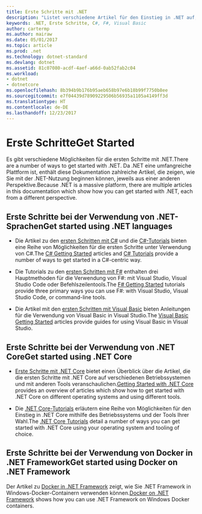 ```yaml
---
title: Erste Schritte mit .NET
description: "Listet verschiedene Artikel für den Einstieg in .NET auf, unterteilt nach Sprache und Plattform."
keywords: .NET, Erste Schritte, C#, F#, Visual Basic
author: cartermp
ms.author: mairaw
ms.date: 05/01/2017
ms.topic: article
ms.prod: .net
ms.technology: dotnet-standard
ms.devlang: dotnet
ms.assetid: 81c07080-acdf-4aef-a66d-0ab52fab2c04
ms.workload:
- dotnet
- dotnetcore
ms.openlocfilehash: 8b394b9b176b95aeb658b97e6b18b99f7750b8ee
ms.sourcegitcommit: e7f04439d78909229506b56935a1105a4149ff3d
ms.translationtype: HT
ms.contentlocale: de-DE
ms.lasthandoff: 12/23/2017
---
```

# <a name="get-started"></a><span data-ttu-id="29506-104">Erste Schritte</span><span class="sxs-lookup"><span data-stu-id="29506-104">Get Started</span></span>

<span data-ttu-id="29506-105">Es gibt verschiedene Möglichkeiten für die ersten Schritte mit .NET.</span><span class="sxs-lookup"><span data-stu-id="29506-105">There are a number of ways to get started with .NET.</span></span>  <span data-ttu-id="29506-106">Da .NET eine umfangreiche Plattform ist, enthält diese Dokumentation zahlreiche Artikel, die zeigen, wie Sie mit der .NET-Nutzung beginnen können, jeweils aus einer anderen Perspektive.</span><span class="sxs-lookup"><span data-stu-id="29506-106">Because .NET is a massive platform, there are multiple articles in this documentation which show how you can get started with .NET, each from a different perspective.</span></span>

## <a name="get-started-using-net-languages"></a><span data-ttu-id="29506-107">Erste Schritte bei der Verwendung von .NET-Sprachen</span><span class="sxs-lookup"><span data-stu-id="29506-107">Get started using .NET languages</span></span>

* <span data-ttu-id="29506-108">Die Artikel zu den [ersten Schritten mit C#](../csharp/getting-started/index.md) und die [C#-Tutorials](../csharp/tutorials/index.md) bieten eine Reihe von Möglichkeiten für die ersten Schritte unter Verwendung von C#.</span><span class="sxs-lookup"><span data-stu-id="29506-108">The [C# Getting Started](../csharp/getting-started/index.md) articles and [C# Tutorials](../csharp/tutorials/index.md) provide a number of ways to get started in a C#-centric way.</span></span>

* <span data-ttu-id="29506-109">Die Tutorials zu den [ersten Schritten mit F#](../fsharp/tutorials/getting-started/index.md) enthalten drei Hauptmethoden für die Verwendung von F#: mit Visual Studio, Visual Studio Code oder Befehlszeilentools.</span><span class="sxs-lookup"><span data-stu-id="29506-109">The [F# Getting Started](../fsharp/tutorials/getting-started/index.md) tutorials provide three primary ways you can use F#: with Visual Studio, Visual Studio Code, or command-line tools.</span></span>

* <span data-ttu-id="29506-110">Die Artikel mit den [ersten Schritten mit Visual Basic](../visual-basic/getting-started/index.md) bieten Anleitungen für die Verwendung von Visual Basic in Visual Studio.</span><span class="sxs-lookup"><span data-stu-id="29506-110">The [Visual Basic Getting Started](../visual-basic/getting-started/index.md) articles provide guides for using Visual Basic in Visual Studio.</span></span>

## <a name="get-started-using-net-core"></a><span data-ttu-id="29506-111">Erste Schritte bei der Verwendung von .NET Core</span><span class="sxs-lookup"><span data-stu-id="29506-111">Get started using .NET Core</span></span>

* <span data-ttu-id="29506-112">[Erste Schritte mit .NET Core](../core/get-started.md) bietet einen Überblick über die Artikel, die die ersten Schritte mit .NET Core auf verschiedenen Betriebssystemen und mit anderen Tools veranschaulichen.</span><span class="sxs-lookup"><span data-stu-id="29506-112">[Getting Started with .NET Core](../core/get-started.md) provides an overview of articles which show how to get started with .NET Core on different operating systems and using different tools.</span></span>

* <span data-ttu-id="29506-113">Die [.NET Core-Tutorials](../core/tutorials/index.md) erläutern eine Reihe von Möglichkeiten für den Einstieg in .NET Core mithilfe des Betriebssystems und der Tools Ihrer Wahl.</span><span class="sxs-lookup"><span data-stu-id="29506-113">The [.NET Core Tutorials](../core/tutorials/index.md) detail a number of ways you can get started with .NET Core using your operating system and tooling of choice.</span></span>

## <a name="get-started-using-docker-on-net-framework"></a><span data-ttu-id="29506-114">Erste Schritte bei der Verwendung von Docker in .NET Framework</span><span class="sxs-lookup"><span data-stu-id="29506-114">Get started using Docker on .NET Framework</span></span>

<span data-ttu-id="29506-115">Der Artikel zu [Docker in .NET Framework](../framework/docker/index.md) zeigt, wie Sie .NET Framework in Windows-Docker-Containern verwenden können.</span><span class="sxs-lookup"><span data-stu-id="29506-115">[Docker on .NET Framework](../framework/docker/index.md) shows how you can use .NET Framework on Windows Docker containers.</span></span>
